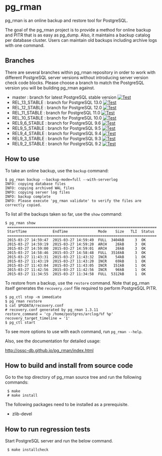 pg_rman
=======
pg_rman is an online backup and restore tool for PostgreSQL.

The goal of the pg_rman project is to provide a method for online backup
and PITR that is as easy as pg_dump. Also, it maintains a backup catalog
per database cluster. Users can maintain old backups including archive
logs with one command.

Branches
--------
There are several branches within pg_rman repository in order to work with
different PostgreSQL server versions without introducing server version
check code blocks.  Please choose a branch to match the PostgreSQL version
you will be building pg_rman against.

* master : branch for latest PostgreSQL stable version [![Test](https://github.com/ossc-db/pg_rman/actions/workflows/build.yml/badge.svg?branch=master&event=push)](https://github.com/ossc-db/pg_rman/actions/workflows/build.yml)
* REL_13_STABLE : branch for PostgreSQL 13.0 [![Test](https://github.com/ossc-db/pg_rman/actions/workflows/build.yml/badge.svg?branch=REL_13_STABLE&event=push)](https://github.com/ossc-db/pg_rman/actions/workflows/build.yml)
* REL_12_STABLE : branch for PostgreSQL 12.0 [![Test](https://github.com/ossc-db/pg_rman/actions/workflows/build.yml/badge.svg?branch=REL_12_STABLE&event=push)](https://github.com/ossc-db/pg_rman/actions/workflows/build.yml)
* REL_11_STABLE : branch for PostgreSQL 11.0 [![Test](https://github.com/ossc-db/pg_rman/actions/workflows/build.yml/badge.svg?branch=REL_11_STABLE&event=push)](https://github.com/ossc-db/pg_rman/actions/workflows/build.yml)
* REL_10_STABLE : branch for PostgreSQL 10.0 [![Test](https://github.com/ossc-db/pg_rman/actions/workflows/build.yml/badge.svg?branch=REL_10_STABLE&event=push)](https://github.com/ossc-db/pg_rman/actions/workflows/build.yml)
* REL9_6_STABLE : branch for PostgreSQL 9.6 [![Test](https://github.com/ossc-db/pg_rman/actions/workflows/build.yml/badge.svg?branch=REL9_6_STABLE&event=push)](https://github.com/ossc-db/pg_rman/actions/workflows/build.yml)
* REL9_5_STABLE : branch for PostgreSQL 9.5 [![Test](https://github.com/ossc-db/pg_rman/actions/workflows/build.yml/badge.svg?branch=REL9_5_STABLE&event=push)](https://github.com/ossc-db/pg_rman/actions/workflows/build.yml)
* REL9_4_STABLE : branch for PostgreSQL 9.4 [![Test](https://github.com/ossc-db/pg_rman/actions/workflows/build.yml/badge.svg?branch=REL9_4_STABLE&event=push)](https://github.com/ossc-db/pg_rman/actions/workflows/build.yml)
* REL9_3_STABLE : branch for PostgreSQL 9.3 [![Test](https://github.com/ossc-db/pg_rman/actions/workflows/build.yml/badge.svg?branch=REL9_3_STABLE&event=push)](https://github.com/ossc-db/pg_rman/actions/workflows/build.yml)
* REL9_2_STABLE : branch for PostgreSQL 9.2 [![Test](https://github.com/ossc-db/pg_rman/actions/workflows/build.yml/badge.svg?branch=REL9_2_STABLE&event=push)](https://github.com/ossc-db/pg_rman/actions/workflows/build.yml)

How to use
----------

To take an online backup, use the `backup` command:

````
$ pg_rman backup --backup-mode=full --with-serverlog
INFO: copying database files
INFO: copying archived WAL files
INFO: copying server log files
INFO: backup complete
INFO: Please execute 'pg_rman validate' to verify the files are correctly copied.
````

To list all the backups taken so far, use the `show` command:

````
$ pg_rman show
 =====================================================================
 StartTime            EndTime              Mode    Size   TLI  Status
 =====================================================================
 2015-03-27 14:59:47  2015-03-27 14:59:49  FULL  3404kB     3  OK
 2015-03-27 14:59:19  2015-03-27 14:59:20  ARCH    26kB     3  OK
 2015-03-27 14:59:00  2015-03-27 14:59:01  ARCH    26kB     3  OK
 2015-03-27 14:58:46  2015-03-27 14:58:48  FULL  3516kB     3  OK
 2015-03-27 11:43:31  2015-03-27 11:43:32  INCR    54kB     1  OK
 2015-03-27 11:43:19  2015-03-27 11:43:20  INCR    69kB     1  OK
 2015-03-27 11:43:04  2015-03-27 11:43:05  INCR   151kB     1  OK
 2015-03-27 11:42:56  2015-03-27 11:42:56  INCR    96kB     1  OK
 2015-03-27 11:34:55  2015-03-27 11:34:58  FULL  5312kB     1  OK
````

To restore from a backup, use the `restore` command.  Note that pg_rman itself generates the `recovery.conf` file required to perform PostgreSQL PITR.

````
$ pg_ctl stop -m immediate
$ pg_rman restore
$ cat $PGDATA/recovery.conf
# recovery.conf generated by pg_rman 1.3.11
restore_command = 'cp /home/postgres/arclog/%f %p'
recovery_target_timeline = '1'
$ pg_ctl start
````

To see more options to use with each command, run `pg_rman --help`.

Also, see the documentation for detailed usage:

http://ossc-db.github.io/pg_rman/index.html

How to build and install from source code
-----------------------------------------
Go to the top directory of pg_rman source tree and run the following commands:

````
 $ make
 # make install
````

The following packages need to be installed as a prerequisite.

* zlib-devel


How to run regression tests
---------------------------
Start PostgreSQL server and run the below command.

````
 $ make installcheck
````
